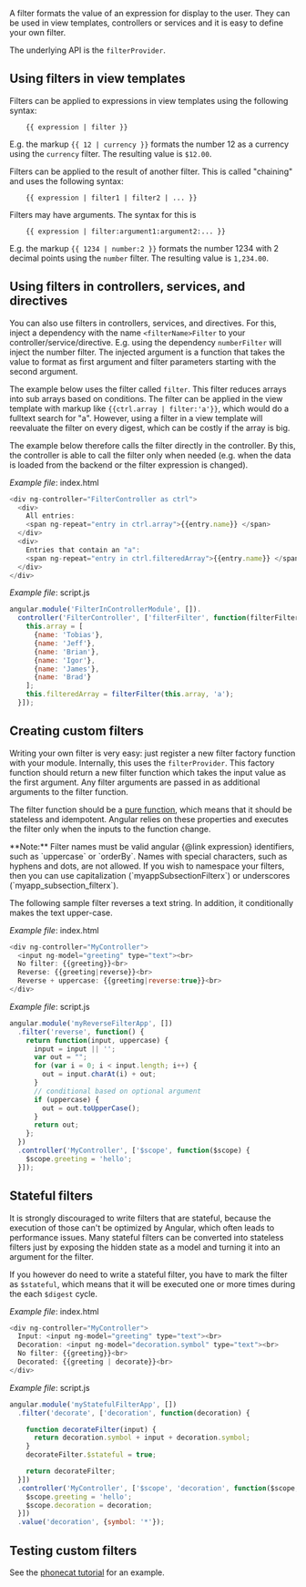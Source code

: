<!--
{
"name" : "filter",
"version" : "0.1",
"title" : "Filters",
"description" : "A filter formats the value of an expression for display to the user.",
"homepage" : "https://docs.angularjs.org/guide",
"freshnessDate" : 2015-06-02,
"license" : "CC BY 3.0"
}
-->

A filter formats the value of an expression for display to the user. They can be used in view templates,
controllers or services and it is easy to define your own filter.

The underlying API is the `filterProvider`.

## Using filters in view templates

Filters can be applied to expressions in view templates using the following syntax:

        {{ expression | filter }}

E.g. the markup `{{ 12 | currency }}` formats the number 12 as a currency using the `currency`
filter. The resulting value is `$12.00`.

Filters can be applied to the result of another filter. This is called "chaining" and uses
the following syntax:

        {{ expression | filter1 | filter2 | ... }}

Filters may have arguments. The syntax for this is

        {{ expression | filter:argument1:argument2:... }}

E.g. the markup `{{ 1234 | number:2 }}` formats the number 1234 with 2 decimal points using the
`number` filter. The resulting value is `1,234.00`.


## Using filters in controllers, services, and directives

You can also use filters in controllers, services, and directives. For this, inject a dependency
with the name `<filterName>Filter` to your controller/service/directive. E.g. using the dependency
`numberFilter` will inject the number filter. The injected argument is a function that takes the
value to format as first argument and filter parameters starting with the second argument.

The example below uses the filter called `filter`.
This filter reduces arrays into sub arrays based on
conditions. The filter can be applied in the view template with markup like
`{{ctrl.array | filter:'a'}}`, which would do a fulltext search for "a".
However, using a filter in a view template will reevaluate the filter on
every digest, which can be costly if the array is big.

The example below therefore calls the filter directly in the controller.
By this, the controller is able to call the filter only when needed (e.g. when the data is loaded from the backend
or the filter expression is changed).

  
_Example file_: index.html
```javascript
<div ng-controller="FilterController as ctrl">
  <div>
    All entries:
    <span ng-repeat="entry in ctrl.array">{{entry.name}} </span>
  </div>
  <div>
    Entries that contain an "a":
    <span ng-repeat="entry in ctrl.filteredArray">{{entry.name}} </span>
  </div>
</div>
```

  
_Example file_: script.js
```javascript
angular.module('FilterInControllerModule', []).
  controller('FilterController', ['filterFilter', function(filterFilter) {
    this.array = [
      {name: 'Tobias'},
      {name: 'Jeff'},
      {name: 'Brian'},
      {name: 'Igor'},
      {name: 'James'},
      {name: 'Brad'}
    ];
    this.filteredArray = filterFilter(this.array, 'a');
  }]);
```


## Creating custom filters

Writing your own filter is very easy: just register a new filter factory function with
your module. Internally, this uses the `filterProvider`.
This factory function should return a new filter function which takes the input value
as the first argument. Any filter arguments are passed in as additional arguments to the filter
function.

The filter function should be a [pure function](http://en.wikipedia.org/wiki/Pure_function), which
means that it should be stateless and idempotent. Angular relies on these properties and executes
the filter only when the inputs to the function change.

<div class="alert alert-warning">
**Note:** Filter names must be valid angular {@link expression} identifiers, such as `uppercase` or `orderBy`.
Names with special characters, such as hyphens and dots, are not allowed.  If you wish to namespace
your filters, then you can use capitalization (`myappSubsectionFilterx`) or underscores
(`myapp_subsection_filterx`).
</div>

The following sample filter reverses a text string. In addition, it conditionally makes the
text upper-case.

  
_Example file_: index.html
```javascript
<div ng-controller="MyController">
  <input ng-model="greeting" type="text"><br>
  No filter: {{greeting}}<br>
  Reverse: {{greeting|reverse}}<br>
  Reverse + uppercase: {{greeting|reverse:true}}<br>
</div>
```

  
_Example file_: script.js
```javascript
angular.module('myReverseFilterApp', [])
  .filter('reverse', function() {
    return function(input, uppercase) {
      input = input || '';
      var out = "";
      for (var i = 0; i < input.length; i++) {
        out = input.charAt(i) + out;
      }
      // conditional based on optional argument
      if (uppercase) {
        out = out.toUpperCase();
      }
      return out;
    };
  })
  .controller('MyController', ['$scope', function($scope) {
    $scope.greeting = 'hello';
  }]);
```


## Stateful filters

It is strongly discouraged to write filters that are stateful, because the execution of those can't
be optimized by Angular, which often leads to performance issues. Many stateful filters can be
converted into stateless filters just by exposing the hidden state as a model and turning it into an
argument for the filter.

If you however do need to write a stateful filter, you have to mark the filter as `$stateful`, which
means that it will be executed one or more times during the each `$digest` cycle.

  
_Example file_: index.html
```javascript
<div ng-controller="MyController">
  Input: <input ng-model="greeting" type="text"><br>
  Decoration: <input ng-model="decoration.symbol" type="text"><br>
  No filter: {{greeting}}<br>
  Decorated: {{greeting | decorate}}<br>
</div>
```

  
_Example file_: script.js
```javascript
angular.module('myStatefulFilterApp', [])
  .filter('decorate', ['decoration', function(decoration) {

    function decorateFilter(input) {
      return decoration.symbol + input + decoration.symbol;
    }
    decorateFilter.$stateful = true;

    return decorateFilter;
  }])
  .controller('MyController', ['$scope', 'decoration', function($scope, decoration) {
    $scope.greeting = 'hello';
    $scope.decoration = decoration;
  }])
  .value('decoration', {symbol: '*'});
```


## Testing custom filters

See the [phonecat tutorial](http://docs.angularjs.org/tutorial/step_09#test) for an example.
